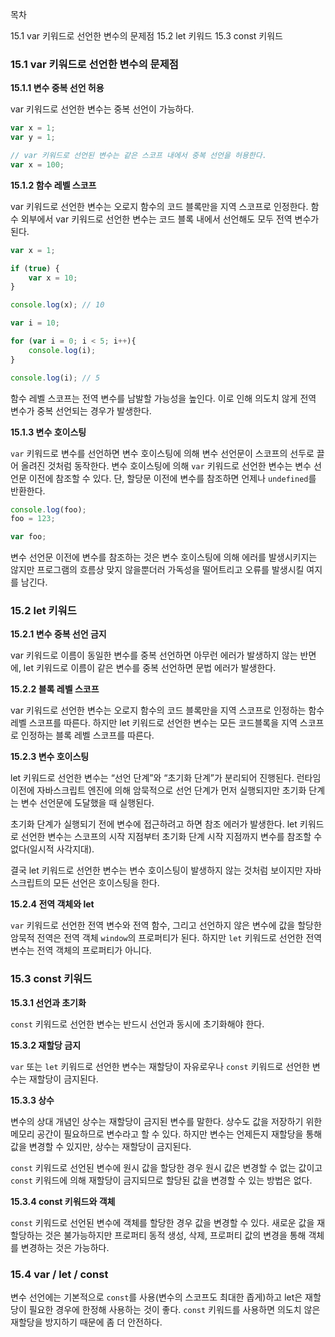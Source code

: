목차

15.1 var 키워드로 선언한 변수의 문제점
15.2 let 키워드
15.3 const 키워드

### 15.1 var 키워드로 선언한 변수의 문제점

**15.1.1 변수 중복 선언 허용**

var 키워드로 선언한 변수는 중복 선언이 가능하다.

```jsx
var x = 1;
var y = 1;

// var 키워드로 선언된 변수는 같은 스코프 내에서 중복 선언을 허용한다.
var x = 100;
```

**15.1.2 함수 레벨 스코프**

var 키워드로 선언한 변수는 오로지 함수의 코드 블록만을 지역 스코프로 인정한다. 함수 외부에서 var 키워드로 선언한 변수는 코드 블록 내에서 선언해도 모두 전역 변수가 된다.

```jsx
var x = 1;

if (true) {
	var x = 10;
}

console.log(x); // 10

var i = 10;

for (var i = 0; i < 5; i++){
	console.log(i);
}

console.log(i); // 5
```

함수 레벨 스코프는 전역 변수를 남발할 가능성을 높인다. 이로 인해 의도치 않게 전역 변수가 중복 선언되는 경우가 발생한다.

**15.1.3 변수 호이스팅**

`var` 키워드로 변수를 선언하면 변수 호이스팅에 의해 변수 선언문이 스코프의 선두로 끌어 올려진 것처럼 동작한다. 변수 호이스팅에 의해 `var` 키워드로 선언한 변수는 변수 선언문 이전에 참조할 수 있다. 단, 할당문 이전에 변수를 참조하면 언제나 `undefined`를 반환한다.

```jsx
console.log(foo);
foo = 123;

var foo;
```

변수 선언문 이전에 변수를 참조하는 것은 변수 호이스팅에 의해 에러를 발생시키지는 않지만 프로그램의 흐름상 맞지 않을뿐더러 가독성을 떨어트리고 오류를 발생시킬 여지를 남긴다.

### 15.2 let 키워드

**15.2.1  변수 중복 선언 금지**

var 키워드로 이름이 동일한 변수를 중복 선언하면 아무런 에러가 발생하지 않는 반면에, let 키워드로 이름이 같은 변수를 중복 선언하면 문법 에러가 발생한다.

**15.2.2 블록 레벨 스코프**

var 키워드로 선언한 변수는 오로지 함수의 코드 블록만을 지역 스코프로 인정하는 함수 레벨 스코프를 따른다. 하지만 let 키워드로 선언한 변수는 모든 코드블록을 지역 스코프로 인정하는 블록 레벨 스코프를 따른다.

**15.2.3 변수 호이스팅**

let 키워드로 선언한 변수는 “선언 단계”와 “초기화 단계”가 분리되어 진행된다. 런타임 이전에 자바스크립트 엔진에 의해 암묵적으로 선언 단계가 먼저 실행되지만 초기화 단계는 변수 선언문에 도달했을 때 실행된다.

초기화 단계가 실행되기 전에 변수에 접근하려고 하면 참조 에러가 발생한다. let 키워드로 선언한 변수는 스코프의 시작 지점부터 초기화 단계 시작 지점까지 변수를 참조할 수 없다(일시적 사각지대).

결국 let 키워드로 선언한 변수는 변수 호이스팅이 발생하지 않는 것처럼 보이지만 자바스크립트의 모든 선언은 호이스팅을 한다.

**15.2.4 전역 객체와 let**

`var` 키워드로 선언한 전역 변수와 전역 함수, 그리고 선언하지 않은 변수에 값을 할당한 암묵적 전역은 전역 객체 `window`의 프로퍼티가 된다. 하지만 `let` 키워드로 선언한 전역 변수는 전역 객체의 프로퍼티가 아니다.

### 15.3 const 키워드

**15.3.1 선언과 초기화**

`const` 키워드로 선언한 변수는 반드시 선언과 동시에 초기화해야 한다.

**15.3.2 재할당 금지**

`var` 또는 `let` 키워드로 선언한 변수는 재할당이 자유로우나 `const` 키워드로 선언한 변수는 재할당이 금지된다.

**15.3.3 상수**

변수의 상대 개념인 상수는 재할당이 금지된 변수를 말한다. 상수도 값을 저장하기 위한 메모리 공간이 필요하므로 변수라고 할 수 있다. 하지만 변수는 언제든지 재할당을 통해 값을 변경할 수 있지만, 상수는 재할당이 금지된다.

`const` 키워드로 선언된 변수에 원시 값을 할당한 경우 원시 값은 변경할 수 없는 값이고 `const` 키워드에 의해 재할당이 금지되므로 할당된 값을 변경할 수 있는 방법은 없다.

**15.3.4 const 키워드와 객체**

`const` 키워드로 선언된 변수에 객체를 할당한 경우 값을 변경할 수 있다. 새로운 값을 재할당하는 것은 불가능하지만 프로퍼티 동적 생성, 삭제, 프로퍼티 값의 변경을 통해 객체를 변경하는 것은 가능하다.

### 15.4 var / let / const

변수 선언에는 기본적으로 `const`를 사용(변수의 스코프도 최대한 좁게)하고 let은 재할당이 필요한 경우에 한정해 사용하는 것이 좋다.  `const` 키워드를 사용하면 의도치 않은 재할당을 방지하기 때문에 좀 더 안전하다.